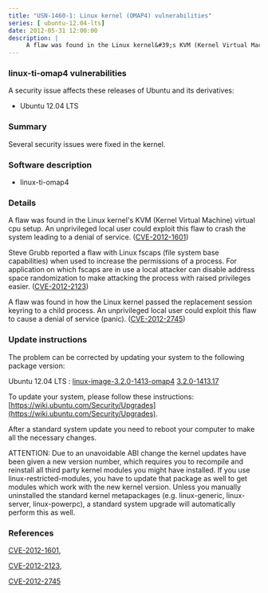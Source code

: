 ```yaml
---
title: "USN-1460-1: Linux kernel (OMAP4) vulnerabilities"
series: [ ubuntu-12.04-lts]
date: 2012-05-31 12:00:00
description: |
     A flaw was found in the Linux kernel&#39;s KVM (Kernel Virtual Machine) virtual cpu setup. An unprivileged local user could exploit this flaw to crash the system leading to a denial of service. ([CVE-2012-1601](http://people.ubuntu.com/~ubuntu-security/cve/CVE-2012-1601))
--- 
```

 
### linux-ti-omap4 vulnerabilities

A security issue affects these releases of Ubuntu and its derivatives:

* Ubuntu 12.04 LTS

### Summary

Several security issues were fixed in the kernel. 

### Software description

* linux-ti-omap4 

### Details

 A flaw was found in the Linux kernel&#39;s KVM (Kernel Virtual Machine) virtual cpu setup. An unprivileged local user could exploit this flaw to crash the system leading to a denial of service. ([CVE-2012-1601](http://people.ubuntu.com/~ubuntu-security/cve/CVE-2012-1601))

Steve Grubb reported a flaw with Linux fscaps (file system base capabilities) when used to increase the permissions of a process. For application on which fscaps are in use a local attacker can disable address space randomization to make attacking the process with raised privileges easier. ([CVE-2012-2123](http://people.ubuntu.com/~ubuntu-security/cve/CVE-2012-2123))

A flaw was found in how the Linux kernel passed the replacement session keyring to a child process. An unprivileged local user could exploit this flaw to cause a denial of service (panic). ([CVE-2012-2745](http://people.ubuntu.com/~ubuntu-security/cve/CVE-2012-2745)) 

### Update instructions

The problem can be corrected by updating your system to the following package version:

Ubuntu 12.04 LTS
 : [linux-image-3.2.0-1413-omap4](https://launchpad.net/ubuntu/+source/linux-ti-omap4) <span> [3.2.0-1413.17](https://launchpad.net/ubuntu/+source/linux-ti-omap4/3.2.0-1413.17) </span> 

To update your system, please follow these instructions: [https://wiki.ubuntu.com/Security/Upgrades](https://wiki.ubuntu.com/Security/Upgrades).

After a standard system update you need to reboot your computer to make all the necessary changes.

ATTENTION: Due to an unavoidable ABI change the kernel updates have been given a new version number, which requires you to recompile and reinstall all third party kernel modules you might have installed. If you use linux-restricted-modules, you have to update that package as well to get modules which work with the new kernel version. Unless you manually uninstalled the standard kernel metapackages (e.g. linux-generic, linux-server, linux-powerpc), a standard system upgrade will automatically perform this as well. 

### References

 [CVE-2012-1601](http://people.ubuntu.com/~ubuntu-security/cve/CVE-2012-1601), 

 [CVE-2012-2123](http://people.ubuntu.com/~ubuntu-security/cve/CVE-2012-2123), 

 [CVE-2012-2745](http://people.ubuntu.com/~ubuntu-security/cve/CVE-2012-2745)
 
